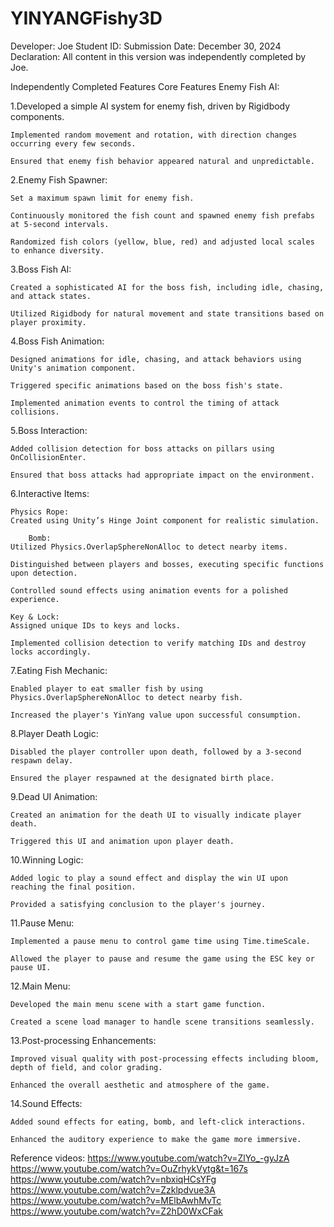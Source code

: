 # YINYANGFishy3D
Developer: Joe
Student ID: 
Submission Date: December 30, 2024
Declaration: All content in this version was independently completed by Joe.

Independently Completed Features
Core Features
Enemy Fish AI:

1.Developed a simple AI system for enemy fish, driven by Rigidbody components.

	Implemented random movement and rotation, with direction changes occurring every few seconds.

	Ensured that enemy fish behavior appeared natural and unpredictable.

2.Enemy Fish Spawner:

	Set a maximum spawn limit for enemy fish.

	Continuously monitored the fish count and spawned enemy fish prefabs at 5-second intervals.

	Randomized fish colors (yellow, blue, red) and adjusted local scales to enhance diversity.

3.Boss Fish AI:

	Created a sophisticated AI for the boss fish, including idle, chasing, and attack states.

	Utilized Rigidbody for natural movement and state transitions based on player proximity.

4.Boss Fish Animation:

	Designed animations for idle, chasing, and attack behaviors using Unity's animation component.

	Triggered specific animations based on the boss fish's state.

	Implemented animation events to control the timing of attack collisions.

5.Boss Interaction:

	Added collision detection for boss attacks on pillars using OnCollisionEnter.

	Ensured that boss attacks had appropriate impact on the environment.

6.Interactive Items:

	Physics Rope: 
	Created using Unity’s Hinge Joint component for realistic simulation.

    	Bomb: 
	Utilized Physics.OverlapSphereNonAlloc to detect nearby items.

	Distinguished between players and bosses, executing specific functions upon detection.

	Controlled sound effects using animation events for a polished experience.

	Key & Lock:
	Assigned unique IDs to keys and locks.

	Implemented collision detection to verify matching IDs and destroy locks accordingly.

7.Eating Fish Mechanic:

	Enabled player to eat smaller fish by using Physics.OverlapSphereNonAlloc to detect nearby fish.

	Increased the player's YinYang value upon successful consumption.

8.Player Death Logic:

	Disabled the player controller upon death, followed by a 3-second respawn delay.

	Ensured the player respawned at the designated birth place.

9.Dead UI Animation:

	Created an animation for the death UI to visually indicate player death.

	Triggered this UI and animation upon player death.

10.Winning Logic:

	Added logic to play a sound effect and display the win UI upon reaching the final position.

	Provided a satisfying conclusion to the player's journey.

11.Pause Menu:

	Implemented a pause menu to control game time using Time.timeScale.
	
	Allowed the player to pause and resume the game using the ESC key or pause UI.

12.Main Menu:

	Developed the main menu scene with a start game function.
	
	Created a scene load manager to handle scene transitions seamlessly.

13.Post-processing Enhancements:

	Improved visual quality with post-processing effects including bloom, depth of field, and color grading.

	Enhanced the overall aesthetic and atmosphere of the game.

14.Sound Effects:

	Added sound effects for eating, bomb, and left-click interactions.

	Enhanced the auditory experience to make the game more immersive.

Reference videos:
https://www.youtube.com/watch?v=ZlYo_-gyJzA
https://www.youtube.com/watch?v=OuZrhykVytg&t=167s
https://www.youtube.com/watch?v=nbxiqHCsYFg
https://www.youtube.com/watch?v=Zzklpdvue3A
https://www.youtube.com/watch?v=MElbAwhMvTc
https://www.youtube.com/watch?v=Z2hD0WxCFak
